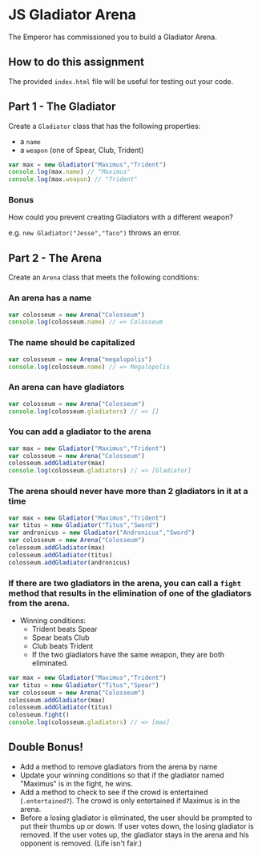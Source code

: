 # JS Gladiator Arena

The Emperor has commissioned you to build a Gladiator Arena.

## How to do this assignment

The provided `index.html` file will be useful for testing out your code.

## Part 1 - The Gladiator

Create a `Gladiator` class that has the following properties:

* a `name`
* a `weapon` (one of Spear, Club, Trident)

```js
var max = new Gladiator("Maximus","Trident")
console.log(max.name) // "Maximus"
console.log(max.weapon) // "Trident"
```

### Bonus

How could you prevent creating Gladiators with a different weapon?

e.g. `new Gladiator("Jesse","Taco")` throws an error.

## Part 2 - The Arena

Create an `Arena` class that meets the following conditions:

### An arena has a name

```js
var colosseum = new Arena("Colosseum")
console.log(colosseum.name) // => Colosseum
```
### The name should be capitalized

```js
var colosseum = new Arena("megalopolis")
console.log(colosseum.name) // => Megalopolis
```

### An arena can have gladiators

```js
var colosseum = new Arena("Colosseum")
console.log(colosseum.gladiators) // => []
```

### You can add a gladiator to the arena


```js
var max = new Gladiator("Maximus","Trident")
var colosseum = new Arena("Colosseum")
colosseum.addGladiator(max)
console.log(colosseum.gladiators) // => [Gladiator]
```

### The arena should never have more than 2 gladiators in it at a time

```js
var max = new Gladiator("Maximus","Trident")
var titus = new Gladiator("Titus","Sword")
var andronicus = new Gladiator("Andronicus","Sword")
var colosseum = new Arena("Colosseum")
colosseum.addGladiator(max)
colosseum.addGladiator(titus)
colosseum.addGladiator(andronicus)
```

### If there are two gladiators in the arena, you can call a `fight` method that results in the elimination of one of the gladiators from the arena.

  * Winning conditions:
    * Trident beats Spear
    * Spear beats Club
    * Club beats Trident
    * If the two gladiators have the same weapon, they are both eliminated.

```js
var max = new Gladiator("Maximus","Trident")
var titus = new Gladiator("Titus","Spear")
var colosseum = new Arena("Colosseum")
colosseum.addGladiator(max)
colosseum.addGladiator(titus)
colosseum.fight()
console.log(colosseum.gladiators) // => [max]
```

## Double Bonus!

* Add a method to remove gladiators from the arena by name
* Update your winning conditions so that if the gladiator named "Maximus" is in the fight, he wins.
* Add a method to check to see if the crowd is entertained (`.entertained?`). The crowd is only entertained if Maximus is in the arena.
* Before a losing gladiator is eliminated, the user should be prompted to put their thumbs up or down. If user votes down, the losing gladiator is removed. If the user votes up, the gladiator stays in the arena and his opponent is removed. (Life isn't fair.)
